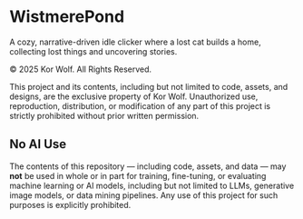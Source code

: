 # WistmerePond
A cozy, narrative-driven idle clicker where a lost cat builds a home, collecting lost things and uncovering stories.


© 2025 Kor Wolf. All Rights Reserved. 

This project and its contents, including but not limited to code, assets, and designs, are the exclusive property of Kor Wolf. Unauthorized use, reproduction, distribution, or modification of any part of this project is strictly prohibited without prior written permission.

## No AI Use

The contents of this repository — including code, assets, and data — may **not** be used in whole or in part for training, fine-tuning, or evaluating machine learning or AI models, including but not limited to LLMs, generative image models, or data mining pipelines.
Any use of this project for such purposes is explicitly prohibited.
